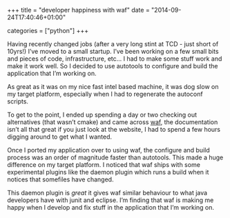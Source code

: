 +++
title = "developer happiness with waf"
date = "2014-09-24T17:40:46+01:00"


categories = ["python"]
+++

Having recently changed jobs (after a very long stint at TCD - just
short of 10yrs!) I’ve moved to a small startup. I’ve been working
on a few small bits and pieces of code, infrastructure, etc... I
had to make some stuff work and make it work well. So I decided to
use autotools to configure and build the application that I’m working
on.

As great as it was on my nice fast intel based machine, it was dog
slow on my target platform, especially when I had to regenerate the
autoconf scripts.

To get to the point, I ended up spending a day or two checking out
alternatives (that wasn’t cmake) and came across
[waf](https://code.google.com/p/waf/), the documentation isn’t all
that great if you just look at the website, I had to spend a few
hours digging around to get what I wanted.

Once I ported my application over to using waf, the configure and
build process was an order of magnitude faster than autotools. This
made a huge difference on my target platform. I noticed that waf
ships with some experimental plugins like the daemon plugin which
runs a build when it notices that somefiles have changed.

This daemon plugin is *great* it gives waf similar behaviour to
what java developers have with junit and eclipse. I’m finding that
waf is making me happy when I develop and fix stuff in the application
that I’m working on.
